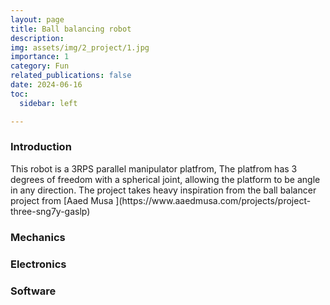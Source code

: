 ```yaml
---
layout: page
title: Ball balancing robot
description: 
img: assets/img/2_project/1.jpg
importance: 1
category: Fun
related_publications: false
date: 2024-06-16
toc:
  sidebar: left

---
```


<h3>Introduction</h3>
This robot is a 3RPS parallel manipulator platfrom, The platfrom has 3 degrees of freedom with a spherical  joint, allowing the platform to be angle in any direction. The project takes heavy inspiration from the ball balancer project from [Aaed Musa ](https://www.aaedmusa.com/projects/project-three-sng7y-gaslp) 

<h3>Mechanics</h3>

<h3>Electronics</h3>

<h3>Software</h3>

